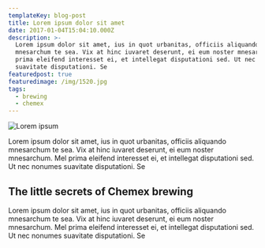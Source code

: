 ```yaml
---
templateKey: blog-post
title: Lorem ipsum dolor sit amet
date: 2017-01-04T15:04:10.000Z
description: >-
  Lorem ipsum dolor sit amet, ius in quot urbanitas, officiis aliquando
  mnesarchum te sea. Vix at hinc iuvaret deserunt, ei eum noster mnesarchum. Mel
  prima eleifend interesset ei, et intellegat disputationi sed. Ut nec nonumes
  suavitate disputationi. Se
featuredpost: true
featuredimage: /img/1520.jpg
tags:
  - brewing
  - chemex
---
```

![Lorem ipsum](/img/1520.jpg "Lorem ipsum dolor sit ame")

Lorem ipsum dolor sit amet, ius in quot urbanitas, officiis aliquando mnesarchum te sea. Vix at hinc iuvaret deserunt, ei eum noster mnesarchum. Mel prima eleifend interesset ei, et intellegat disputationi sed. Ut nec nonumes suavitate disputationi. Se

## The little secrets of Chemex brewing

Lorem ipsum dolor sit amet, ius in quot urbanitas, officiis aliquando mnesarchum te sea. Vix at hinc iuvaret deserunt, ei eum noster mnesarchum. Mel prima eleifend interesset ei, et intellegat disputationi sed. Ut nec nonumes suavitate disputationi. Se
